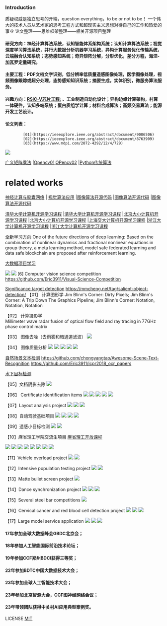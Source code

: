 ### Introduction

质疑权威是独立思考的开端，question everything，to be or not to be！
一个伟大的技术人员从艺术家的思考工程方式和超现实主义思想对待自己的工作和热爱的事业
论文整理——思维框架整理——相关开源项目整理
                                            
#### 研究方向：神经计算算法系统，认知智能体系架构系统；认知计算算法系统；视觉深度学习算法系统，并行大数据分析机器学习系统，异构计算服务优化传输系统，云端融合认知系统；态势感知系统；奇异矩阵分解，分形优化，差分方程，海涅-加瓦罗定量研究。

#### 主要工程：PDF文档文字识别，低分辨率低质量遥感图像处理，医学图像处理，视频图像跟踪或超分处理，态势感知知识系统；摘要生成，实体识别，微服务算法服务。
#### 兴趣方向：[RSIC-V芯片工程](https://codechina.csdn.net/OpenXiangShan/XiangShan); 、工业制造自动化设计；异构边缘计算架构，村算一体硬件，认知多端系统；蛋白质组学计算；材料合成算法；高频交易算法；能源开发工艺设计。
#### 论文列表：
            [01](https://ieeexplore.ieee.org/abstract/document/9006506)
            [02](https://ieeexplore.ieee.org/abstract/document/8763909)
            [03](https://www.mdpi.com/2072-4292/12/4/729)
            
![](https://github.com/Eric3911/related-works-ch/blob/master/04_%E8%A7%86%E8%A7%89%E6%B7%B1%E5%BA%A6%E5%AD%A6%E4%B9%A0%E5%8F%82%E8%80%83%E6%95%99%E7%A8%8B/%E8%A7%86%E8%A7%89%E6%B7%B1%E5%BA%A6%E5%AD%A6%E4%B9%A0%E6%80%9D%E7%BB%B4%E5%AF%BC%E5%9B%BE%EF%BC%88%E5%85%A8%E4%B9%A6%E6%A1%86%E6%9E%B6%EF%BC%89.jpg)

[广义矩阵乘法](https://petewarden.com/2015/04/20/why-gemm-is-at-the-heart-of-deep-learning/)
 |[Opencv01](https://docs.opencv.org/3.4.5/d9/df8/tutorial_root.html),[OPencv02](http://www.opencv.org.cn/opencvdoc/2.3.2/html/doc/tutorials/tutorials.html ) 
 |[Python传统算法](https://github.com/TheAlgorithms/Python)

# related works
[神经计算与胶囊网络](https://github.com/bojone/Capsule)
| [视觉算法应用](https://szeliski.org/Book/)
 |[图像算法开源代码](https://github.com/Eric3911/Code-with-Life)
 |[图像算法开源代码]( https://github.com/Eric3911/Engineering-papers)
 |[图像算法开源代码]( https://github.com/Eric3911/Coding-learning)

[清华大学计算机开源学习课程](https://rekcarc-tsc-uht.readthedocs.io/en/latest/)
|[清华大学计算机开源学习课程](https://github.com/PKUanonym/REKCARC-TSC-UHT)
|[北京大小计算机开源学习课程](https://github.com/lib-pku/libpku)
|[北京大小计算机开源学习课程]( https://lib-pku.github.io/)
|[上海交大计算机开源学习课程](https://github.com/CoolPhilChen/SJTU-Courses/)
|[浙江大学计算机开源学习课程](https://qsctech.github.io/zju-icicles/) 
|[浙江大学计算机开源学习课程](https://github.com/QSCTech/zju-icicles)
 
[全新学习方向](元学习与认知计算)
 One of the future directions of deep learning: Based on the combination of nonlinear dynamics and fractional nonlinear equations in group theory, a meta learning method, model safe federated learning and data safe blockchain are proposed after reinforcement learning.

[大数据项目学习](https://github.com/Eric3911/CDCS)
 
 ![](https://github.com/Eric3911/Experiment/blob/main/00021.jpg)
 ![](https://github.com/Eric3911/image/blob/master/%E6%9C%8D%E5%8A%A1%E6%9E%B6%E6%9E%84.jpg)
[6] Computer vision science competition
https://github.com/Eric3911/Visual-Science-Competition

[ Significance target detection](https://mmcheng.net/tag/salient-object-detection/)
https://mmcheng.net/tag/salient-object-detection/
【01】 计算图形学
      Jim Blinn's Corner: Dirty Pixels;  Jim Blinn's Corner: A Trip Down The Graphics Pipeline;  Jim Blinn's Corner: Notation, Notation, Notation

【02】 计算摄影学   
   Millimeter wave radar fusion of optical flow field and ray tracing in 77GHz phase control matrix
          
【03】 图像去噪（去雨雾和暗通道滤波）
![](https://github.com/Eric3911/image/blob/master/%E8%A7%86%E7%BD%91%E8%86%9C%E5%8E%BB%E9%9B%BE%E7%BB%93%E6%9E%9C.png)

【04】 图像质量分析
![](https://github.com/Eric3911/image/blob/master/00007.jpg)
![](https://github.com/Eric3911/image/blob/master/123456.png)
![](https://github.com/Eric3911/Stage/blob/master/%E5%9F%BA%E4%BA%8ESCB%E7%AE%97%E6%B3%95%E7%9A%84%E5%A2%9E%E5%BC%BA.png)
![](https://github.com/Eric3911/image/blob/master/%E5%9F%BA%E4%BA%8ESCB%E7%AE%97%E6%B3%95%E7%9A%84%E5%A2%9E%E5%BC%BA.png)
![](https://github.com/Eric3911/image/blob/master/%E6%A8%A1%E5%9E%8B%E8%AF%84%E4%BB%B7%E5%8F%82%E8%80%83Evaluation.png)

[自然场景文本检测](https://github.com/jiangxiluning/FOTS.PyTorch)
https://github.com/chongyangtao/Awesome-Scene-Text-Recognition
https://github.com/Eric3911/icpr2018_ocr_papers

[水下目标检测](https://github.com/DmitryUlyanov/deep-image-prior)

【05】文档阴影去除
![](https://github.com/Eric3911/image/blob/master/00006.jpg)

【06】 Certificate identification items
![](https://github.com/Eric3911/image/blob/master/00008.jpg)
![](https://github.com/Eric3911/image/blob/master/00002.png)
![](https://github.com/Eric3911/image/blob/master/QQ%E6%88%AA%E5%9B%BE20190425135959.jpg)
![](https://github.com/Eric3911/image/blob/master/0002.png)
![](https://github.com/Eric3911/image/blob/master/00005.jpg)

【07】Layout analysis project
![](https://github.com/Eric3911/image/blob/master/00003.jpg)
![](https://github.com/Eric3911/image/blob/master/00014.jpg)
![](https://github.com/Eric3911/image/blob/master/001det.jpg)

【08】自动驾驶基础项目
 ![](https://github.com/Eric3911/image/blob/master/00011.jpg)
![](https://github.com/Eric3911/image/blob/master/00012.jpg)
![](https://github.com/Eric3911/Stage/blob/master/005%20_AIOT_ASIC_RSIC_and_MIPS/Dingtalk_20201126172730.jpg)
![](https://github.com/Eric3911/Stage/blob/master/005%20_AIOT_ASIC_RSIC_and_MIPS/Dingtalk_20201126172749.jpg)

【09】遥感小目标检测
![](https://github.com/Eric3911/RFBNet_master/blob/master/000044test.jpg)
![](https://github.com/Eric3911/image/blob/master/QQ%E6%88%AA%E5%9B%BE20190425164616.jpg)

【10】麻省理工学院交流生项目
[麻省理工开放课程](https://ocw.mit.edu/courses/electrical-engineering-and-computer-science/)

![](https://github.com/Eric3911/image/blob/master/MIT.jpg)
![](https://github.com/Eric3911/Stage/blob/master/1.jpg)
![](https://github.com/Eric3911/Stage/blob/master/2.jpg)
![](https://github.com/Eric3911/Stage/blob/master/3.jpg)
![](https://github.com/Eric3911/Stage/blob/master/4.jpg)
![](https://github.com/Eric3911/Stage/blob/master/5.jpg)
![](https://github.com/Eric3911/image/blob/master/00001.jpg)
![](https://github.com/Eric3911/Experiment/blob/main/00001.jpg)

【11】Vehicle overload project
![](https://github.com/Eric3911/image/blob/master/bilatera.jpg)
![](https://github.com/Eric3911/Related-works-ch/blob/master/07_Experiment-master/00014.png)

【12】Intensive population testing project
![](https://github.com/Eric3911/Stage/blob/master/000_List_of_best_papers/survey_forcrowd_counting.jpg)
![](https://github.com/Eric3911/image/blob/master/00020.jpg)

【13】Matte bullet screen project
![](https://github.com/Eric3911/image/blob/master/01.png)

【14】Dance synchronization project
![](https://github.com/Eric3911/image/blob/master/00016.jpg)
![](https://github.com/Eric3911/image/blob/master/00017.jpg)
![](https://github.com/Eric3911/image/blob/master/00018.jpg)

【15】Several steel bar competitions
![](https://github.com/Eric3911/image/blob/master/00009.jpg)

【16】Cervical cancer and red blood cell detection project
![](https://github.com/Eric3911/image/blob/master/00019.jpg)
![](https://github.com/Eric3911/related-works-ch/blob/master/02_%E5%9B%BE%E5%83%8F%E5%9F%BA%E7%A1%80%E7%A0%94%E7%A9%B6%E5%8F%8A%E5%B7%A5%E7%A8%8B%E5%BA%94%E7%94%A8/Item002_%E5%8C%BB%E5%AD%A6%E5%9B%BE%E5%83%8F/009.jpg)
![](https://github.com/Eric3911/related-works-ch/blob/master/02_%E5%9B%BE%E5%83%8F%E5%9F%BA%E7%A1%80%E7%A0%94%E7%A9%B6%E5%8F%8A%E5%B7%A5%E7%A8%8B%E5%BA%94%E7%94%A8/Item002_%E5%8C%BB%E5%AD%A6%E5%9B%BE%E5%83%8F/001.jpg)

【17】Large model service application
![](https://github.com/Eric3911/Related-works-ch/blob/master/07_Experiment-master/llms001.png)
![](https://github.com/Eric3911/Related-works-ch/blob/master/07_Experiment-master/llms002.png)
![](https://github.com/Eric3911/Related-works-ch/blob/master/07_Experiment-master/00015.png)

####  17年参加全球大数据峰会GBDC北京会； 
####  18年参加人工智能国际前沿技术论坛； 
####  19年参加CCF郑州BDCI获得三等奖； 
####  22年参加BDTC中国大数据技术大会； 
####  23年参加全球人工智能技术大会； 
####  23年参加北京智源大会，CCF图神经网络会议； 
####  23年带领团队获得中关村AI应用典型案例奖。

LICENSE
[MIT](https://opensource.org/licenses/MIT)
